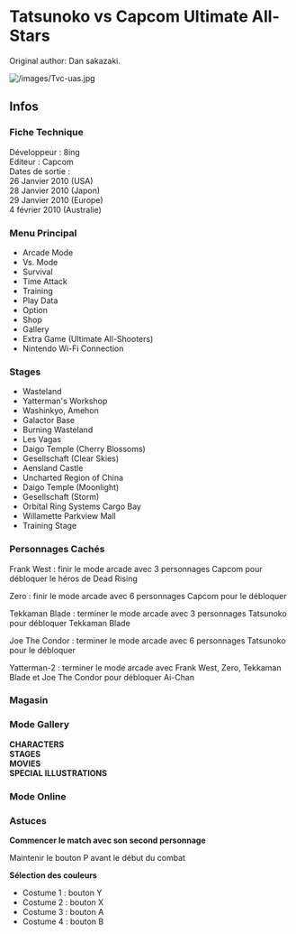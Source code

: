 # Tatsunoko vs Capcom Ultimate All-Stars

Original author: Dan sakazaki.

![](/images/Tvc-uas.jpg "/images/Tvc-uas.jpg")

## Infos

### Fiche Technique

Développeur : 8ing  
Editeur : Capcom  
Dates de sortie :  
26 Janvier 2010 (USA)  
28 Janvier 2010 (Japon)  
29 Janvier 2010 (Europe)  
4 février 2010 (Australie)  

### Menu Principal

- Arcade Mode
- Vs. Mode
- Survival
- Time Attack
- Training
- Play Data
- Option
- Shop
- Gallery
- Extra Game (Ultimate All-Shooters)
- Nintendo Wi-Fi Connection

### Stages

- Wasteland
- Yatterman's Workshop
- Washinkyo, Amehon
- Galactor Base
- Burning Wasteland
- Les Vagas
- Daigo Temple (Cherry Blossoms)
- Gesellschaft (Clear Skies)
- Aensland Castle
- Uncharted Region of China
- Daigo Temple (Moonlight)
- Gesellschaft (Storm)
- Orbital Ring Systems Cargo Bay
- Willamette Parkview Mall
- Training Stage

### Personnages Cachés

Frank West : finir le mode arcade avec 3 personnages Capcom pour
débloquer le héros de Dead Rising

Zero : finir le mode arcade avec 6 personnages Capcom pour le débloquer

Tekkaman Blade : terminer le mode arcade avec 3 personnages Tatsunoko
pour débloquer Tekkaman Blade

Joe The Condor : terminer le mode arcade avec 6 personnages Tatsunoko
pour le débloquer

Yatterman-2 : terminer le mode arcade avec Frank West, Zero, Tekkaman
Blade et Joe The Condor pour débloquer Ai-Chan

### Magasin

### Mode Gallery

**CHARACTERS**  
**STAGES**  
**MOVIES**  
**SPECIAL ILLUSTRATIONS**  

### Mode Online

### Astuces

**Commencer le match avec son second personnage**

Maintenir le bouton P avant le début du combat

**Sélection des couleurs**

- Costume 1 : bouton Y  
- Costume 2 : bouton X  
- Costume 3 : bouton A  
- Costume 4 : bouton B  
